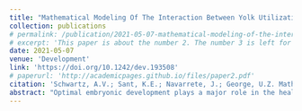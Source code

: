 ```yaml
---
title: "Mathematical Modeling Of The Interaction Between Yolk Utilization And Fish Growth In Zebrafish, Danio Rerio "
collection: publications
# permalink: /publication/2021-05-07-mathematical-modeling-of-the-interaction-between-yolk-utilization-and-fish-growth-in-zebrafish-danio-rerio
# excerpt: 'This paper is about the number 2. The number 3 is left for future work.'
date: 2021-05-07
venue: 'Development'
link: 'https://doi.org/10.1242/dev.193508'
# paperurl: 'http://academicpages.github.io/files/paper2.pdf'
citation: 'Schwartz, A.V.; Sant, K.E.; Navarrete, J.; George, U.Z. Mathematical modeling of the interaction between yolk utilization and fish growth in zebrafish, Danio rerio. Development 2021, 148, doi:10.1242/dev.193508.'
abstract: "Optimal embryonic development plays a major role in the health of an individual beyond the developmental stage. Nutritional perturbation during development is associated with cardiovascular and metabolic disease later in life. With both nutritional uptake and overall growth being risk factors for eventual health, it is necessary to understand not only the behavior of the processes during development but also their interactions. In this study, we used differential equations, image analyses, curve fittings, parameter estimation and laboratory experiments to quantify the rate of yolk absorption and its effect on early development of a vertebrate model (Danio rerio). Findings from this study establish a nonlinear functional relationship between nutrient absorption and early fish growth. We found that the rate of change in fish length and yolk utilization is logistic, that is the yolk decays rapidly for a period of time before leveling out. An interesting finding from this study is that yolk utilization reaches its maximum at 84 h post-fertilization. We validated our mathematical models against experimental observations, making them powerful tools for replication and future simulations."
---
```

